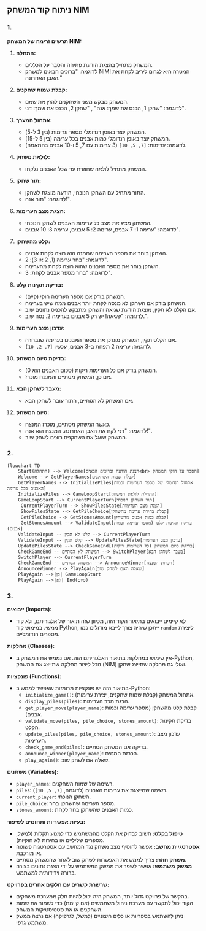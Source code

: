 ## ניתוח קוד המשחק NIM

### 1. **<algorithm>**

**תרשים זרימה של המשחק NIM:**

1. **התחלה:**
   - המשחק מתחיל בהצגת הודעת פתיחה והסבר על הכללים.
   - לדוגמה: "ברוכים הבאים למשחק NIM! המטרה היא לגרום ליריב לקחת את האבן האחרונה."

2. **קבלת שמות שחקנים:**
   - המשחק מבקש משני השחקנים להזין את שמם.
   - לדוגמה: "שחקן 1, הכנס את שמך: אנה" , "שחקן 2, הכנס את שמך: דני".

3. **אתחול המערך:**
   - המשחק יוצר באופן רנדומלי מספר ערימות (בין 3 ל-5).
   - המשחק יוצר באופן רנדומלי כמות אבנים בכל ערימה (בין 5 ל-15).
   - לדוגמה: ערימות: `[7, 5, 10]` (3 ערימות עם 7, 5 ו-10 אבנים בהתאמה).

4. **לולאת משחק:**
   - המשחק מתחיל לולאה שחוזרת עד שכל האבנים נלקחו.
   
5. **תור שחקן:**
    - התור מתחיל עם השחקן הנוכחי, הודעה מוצגת לשחקן.
    - לדוגמה: "תור אנה!".
   
6. **הצגת מצב הערימות:**
   - המשחק מציג את מצב כל ערימות האבנים לשחקן הנוכחי.
   - לדוגמה: "ערימה 1: 7 אבנים, ערימה 2: 5 אבנים, ערימה 3: 10 אבנים".

7. **קלט מהשחקן:**
   - השחקן בוחר את מספר הערימה שממנה הוא רוצה לקחת אבנים.
   - לדוגמה: "בחר ערימה (1, 2 או 3): 2".
   - השחקן בוחר את מספר האבנים שהוא רוצה לקחת מהערימה.
   - לדוגמה: "בחר מספר אבנים לקחת: 3".

8. **בדיקת תקינות קלט:**
    - המשחק בודק אם מספר הערימה חוקי (קיים).
    - המשחק בודק אם השחקן לא מנסה לקחת יותר אבנים ממה שיש בערימה.
    - אם הקלט לא תקין, מוצגת הודעת שגיאה והשחקן מתבקש להכניס נתונים שוב.
    - לדוגמה: "שגיאה! יש רק 5 אבנים בערימה 2. נסה שוב.".

9. **עדכון מצב הערימות:**
   - אם הקלט תקין, המשחק מעדכן את מספר האבנים בערימה שנבחרה.
   - לדוגמה: ערימה 2 תפחת ב-3 אבנים, עכשיו `[7, 2, 10]`.

10. **בדיקת סיום המשחק:**
    - המשחק בודק אם כל הערימות ריקות (סכום האבנים הוא 0).
    - אם כן, המשחק מסתיים והמנצח מוכרז.

11. **מעבר לשחקן הבא:**
    - אם המשחק לא הסתיים, התור עובר לשחקן הבא.

12. **סיום המשחק:**
    - כאשר המשחק מסתיים, מוכרז המנצח.
    - לדוגמה: "דני לקח את האבן האחרונה. המנצח הוא אנה!".
    - המשחק שואל אם השחקנים רוצים לשחק שוב.

### 2. **<mermaid>**

```mermaid
flowchart TD
    Start(התחלה) --> Welcome[הצגת הודעה וברוכים הבאים<br> הסבר על חוקי המשחק]
    Welcome --> GetPlayerNames[קבלת שמות השחקנים]
    GetPlayerNames --> InitializePiles[אתחול רנדומלי של מספר הערימות וכמות האבנים בכל ערימה]
    InitializePiles --> GameLoopStart[התחלת לולאת המשחק]
    GameLoopStart --> CurrentPlayerTurn[תור השחקן הנוכחי]
     CurrentPlayerTurn --> ShowPilesState[הצגת מצב הערימות]
     ShowPilesState --> GetPileChoice[קבלת בחירת ערימה מהשחקן]
     GetPileChoice --> GetStonesAmount[קבלת כמות אבנים מהשחקן]
     GetStonesAmount --> ValidateInput[בדיקת תקינות קלט (מספר ערימה וכמות אבנים)]
    ValidateInput -- קלט לא תקין --> CurrentPlayerTurn
    ValidateInput -- קלט תקין --> UpdatePilesState[עדכון מצב הערימות]
    UpdatePilesState --> CheckGameEnd[בדיקת סיום המשחק (כל הערימות ריקות)]
    CheckGameEnd -- המשחק לא הסתיים --> SwitchPlayer[מעבר לשחקן הבא]
    SwitchPlayer --> CurrentPlayerTurn
    CheckGameEnd -- המשחק הסתיים --> AnnounceWinner[הכרזת המנצח]
    AnnounceWinner --> PlayAgain[שאלה האם לשחק שוב]
    PlayAgain -->|כן| GameLoopStart
    PlayAgain -->|לא| End(סיום)
```
### 3. **<explanation>**

**ייבואים (Imports):**
   - לא קיימים ייבואים בתיאור הקוד הזה, מכיוון שזה תיאור של אלגוריתם, ולא קוד ממשי. במימוש קוד Python, ייתכן שיהיה צורך לייבא מודולים כמו `random` ליצירת מספרים רנדומליים.

**מחלקות (Classes):**
   - אין שימוש במחלקות בתיאור האלגוריתם הזה. אם נממש את המשחק ב-Python, נוכל ליצור מחלקה שתייצג את המשחק (NIM) ואולי גם מחלקה שתייצג שחקן.

**פונקציות (Functions):**
   - בתיאור הזה יש פונקציות מרומזות שאפשר לממש ב-Python:
     - `initialize_game()`: אתחול המשחק (קבלת שמות שחקנים, יצירת ערימות).
     - `display_piles(piles)`: הצגת מצב הערימות.
     - `get_player_move(player_name)`: קבלת קלט מהשחקן (מספר ערימה וכמות אבנים).
     - `validate_move(piles, pile_choice, stones_amount)`: בדיקת תקינות הקלט.
     - `update_piles(piles, pile_choice, stones_amount)`: עדכון מצב הערימות.
     - `check_game_end(piles)`: בדיקה אם המשחק הסתיים.
     - `announce_winner(player_name)`: הכרזת המנצח.
     - `play_again()`: שאלה אם לשחק שוב.

**משתנים (Variables):**
   - `player_names`: רשימה של שמות השחקנים.
   - `piles`: רשימה שמייצגת את ערימות האבנים (לדוגמה, `[7, 5, 10]`).
   - `current_player`: השחקן הנוכחי.
   - `pile_choice`: מספר הערימה שהשחקן בחר.
   - `stones_amount`: כמות האבנים שהשחקן בחר לקחת.

**בעיות אפשריות ותחומים לשיפור:**
   - **טיפול בקלט:** חשוב לבדוק את הקלט מהמשתמש כדי למנוע תקלות (למשל, מספרים שליליים או בחירות לא חוקיות).
   - **אסטרטגיית מחשב:** אפשר להוסיף מצב משחק נגד המחשב עם אסטרטגיה פשוטה או מורכבת.
   - **משחק חוזר:** צריך לממש את האפשרות לשחק שוב לאחר שהמשחק מסתיים.
   - **ממשק משתמש:** אפשר לשפר את ממשק המשתמש על ידי הצגת נתונים בצורה ברורה וידידותית למשתמש.

**שרשרת קשרים עם חלקים אחרים בפרויקט:**
   - בהקשר של פרויקט גדול יותר, המשחק הזה יכול להיות חלק ממערכת משחקים.
   - הקוד יכול לתקשר עם מערכת ניהול משתמשים (אם קיימת) כדי לשמור את שמות השחקנים או את סטטיסטיקות המשחק.
   - ניתן להשתמש בספריות או כלים חיצוניים (למשל, לגרפיקה) אם נרצה ממשק משתמש גרפי.
